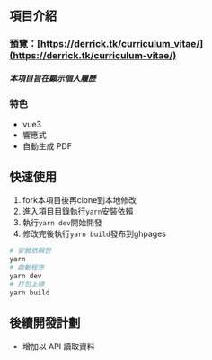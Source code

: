 ## 項目介紹
### 預覽：[https://derrick.tk/curriculum_vitae/](https://derrick.tk/curriculum-vitae/)

##### 本項目旨在顯示個人履歷
### 特色
- vue3
- 響應式
- 自動生成 PDF

## 快速使用

1. fork本項目後再clone到本地修改
2. 進入項目目錄執行`yarn`安裝依賴
3. 執行`yarn dev`開始開發
4. 修改完後執行`yarn build`發布到ghpages

``` bash
# 安裝依賴包
yarn
# 啟動程序
yarn dev
# 打包上線
yarn build
```

## 後續開發計劃

- 增加以 API 讀取資料 

